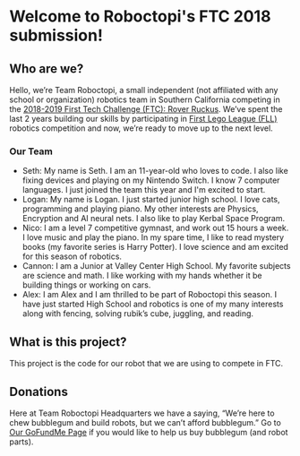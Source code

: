 # Welcome to Roboctopi's FTC 2018 submission!

## Who are we?
Hello, we’re Team Roboctopi, a small independent (not affiliated with any school or organization) robotics team in Southern California competing in the [2018-2019 First Tech Challenge (FTC): Rover Ruckus](https://www.firstinspires.org/robotics/ftc). We’ve spent the last 2 years building our skills by participating in [First Lego League (FLL)](https://www.firstinspires.org/robotics/fll) robotics competition and now, we’re ready to move up to the next level.
### Our Team
* Seth: My name is Seth. I am an 11-year-old who loves to code. I also like fixing devices and playing on my Nintendo Switch. I know 7 computer languages. I just joined the team this year and I'm excited to start.
* Logan: My name is Logan. I just started junior high school. I love cats, programming and playing piano. My other interests are Physics, Encryption and AI neural nets. I also like to play Kerbal Space Program.
* Nico: I am a level 7 competitive gymnast, and work out 15 hours a week. I love music and play the piano. In my spare time, I like to read mystery books (my favorite series is Harry Potter). I love science and am excited for this season of robotics.
* Cannon: I am a Junior at Valley Center High School. My favorite subjects are science and math. I like working with my hands whether it be building things or working on cars.
* Alex: I am Alex and I am thrilled to be part of Roboctopi this season. I have just started High School and robotics is one of my many interests along with fencing, solving rubik’s cube, juggling, and reading.

## What is this project?
This project is the code for our robot that we are using to compete in FTC.

## Donations
Here at Team Roboctopi Headquarters we have a saying, “We’re here to chew bubblegum and build robots, but we can’t afford bubblegum.” Go to [Our GoFundMe Page](https://www.gofundme.com/help-team-roboctopi-get-started) if you would like to help us buy bubblegum (and robot parts).
